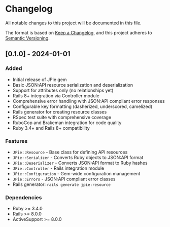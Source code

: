 # Changelog

All notable changes to this project will be documented in this file.

The format is based on [Keep a Changelog](https://keepachangelog.com/en/1.0.0/),
and this project adheres to [Semantic Versioning](https://semver.org/spec/v2.0.0.html).

## [0.1.0] - 2024-01-01

### Added
- Initial release of JPie gem
- Basic JSON:API resource serialization and deserialization
- Support for attributes only (no relationships yet)
- Rails 8+ integration via Controller module
- Comprehensive error handling with JSON:API compliant error responses
- Configurable key formatting (dasherized, underscored, camelized)
- Rails generator for creating resource classes
- RSpec test suite with comprehensive coverage
- RuboCop and Brakeman integration for code quality
- Ruby 3.4+ and Rails 8+ compatibility

### Features
- `JPie::Resource` - Base class for defining API resources
- `JPie::Serializer` - Converts Ruby objects to JSON:API format
- `JPie::Deserializer` - Converts JSON:API format to Ruby hashes
- `JPie::Controller` - Rails integration module
- `JPie::Configuration` - Gem-wide configuration management
- `JPie::Errors` - JSON:API compliant error classes
- Rails generator: `rails generate jpie:resource`

### Dependencies
- Ruby >= 3.4.0
- Rails >= 8.0.0
- ActiveSupport >= 8.0.0 